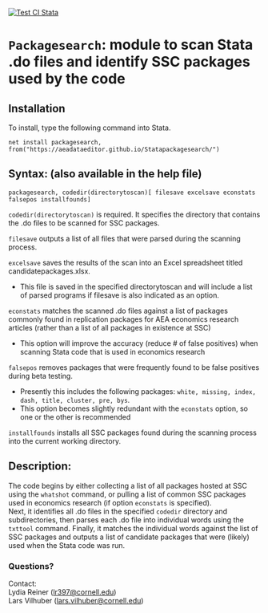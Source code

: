 [![Test CI Stata](https://github.com/AEADataEditor/Statapackagesearch/actions/workflows/test.yml/badge.svg)](https://github.com/AEADataEditor/Statapackagesearch/actions/workflows/test.yml)



# `Packagesearch`: module to scan Stata .do files and identify SSC packages used by the code

## Installation
To install, type the following command into Stata. 

```
net install packagesearch, from("https://aeadataeditor.github.io/Statapackagesearch/")
```

## Syntax: (also available in the help file)

`packagesearch, codedir(directorytoscan)[ filesave excelsave econstats falsepos installfounds]`

`codedir(directorytoscan)` is required. It specifies the directory that contains the .do files to be scanned for SSC packages.

`filesave` outputs a list of all files that were parsed during the scanning process.

`excelsave` saves the results of the scan into an Excel spreadsheet titled candidatepackages.xlsx. 
- This file is saved in the specified directorytoscan and will include a list of parsed programs if filesave is also indicated as an option.

`econstats` matches the scanned .do files against a list of packages commonly found in replication packages for AEA economics research articles (rather than a list of all packages in existence at SSC)
- This option will improve the accuracy (reduce # of false positives) when scanning Stata code that is used in economics research

`falsepos` removes packages that were frequently found to be false positives during beta testing. 
- Presently this includes the following packages: `white, missing, index, dash, title, cluster, pre, bys`. 
- This option becomes slightly redundant with the `econstats` option, so one or the other is recommended

`installfounds` installs all SSC packages found during the scanning process into the current working directory.




## Description:

The code begins by either collecting a list of all packages hosted at SSC using the `whatshot` command, or pulling a list of common SSC packages used in economics research (if option `econstats` is specified).   
Next, it identifies all .do files in the specified `codedir` directory and subdirectories, then parses each .do file into individual words using the `txttool` command. 
Finally, it matches the individual words against the list of SSC packages and outputs a list of candidate packages that were (likely) used when the Stata code was run.  

### Questions?
Contact:   
Lydia Reiner (lr397@cornell.edu)  
Lars Vilhuber (lars.vilhuber@cornell.edu)


